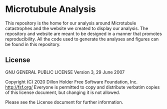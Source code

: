# Microtubule Analysis
This repository is the home for our analysis around Microtubule catastrophes and the website we created to display our analysis. The repository and website are meant to be designed in a manner that promotes reproducibility.  All the code used to generate the analyses and figures can be found in this repository.


## License
GNU GENERAL PUBLIC LICENSE
   Version 3, 29 June 2007

Copyright (C) 2020 Dillon Holder
Free Software Foundation, Inc. <http://fsf.org/>
Everyone is permitted to copy and distribute verbatim copies
of this license document, but changing it is not allowed.

Please see the License document for further information.
